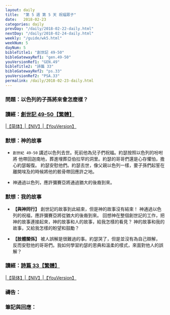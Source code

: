 ```yaml
---
layout: daily
title:  "第 5 週 第 5 天 祝福眾子"
date:   2018-02-23
categories: daily
prevDay: "/daily/2018-02-22-daily.html"
nextDay: "/daily/2018-02-24-daily.html"
weekly: "/guide/wk5.html"
weekNum: 5
dayNum: 5
bibleTitle1: "創世記 49-50"
bibleGatewayRef1: "gen.49-50"
youVersionRef1: "GEN.49"
bibleTitle2: "詩篇 33"
bibleGatewayRef2: "ps.33"
youVersionRef2: "PSA.33"
permalink: /daily/2018-02-23-daily.html
---
```


### 問題：以色列的子孫將來會怎麼樣？

### 讀經：[創世記 49-50【繁體】](https://www.biblegateway.com/passage/?search=gen.49-50&version=CUVMPT)

|[【简体】](https://www.biblegateway.com/passage/?search=gen.49-50&version=CUVMPS)|[【NIV】](https://www.biblegateway.com/passage/?search=gen.49-50&version=NIV)|[【YouVersion】](https://www.bible.com/zh-TW/bible/46/GEN.49.CUNP)

### 默想：神的故事
+ `創世紀 49-50` 講述以色列去世。死前他為兒子們祝福。約瑟按照以色列的吩咐將
他帶回迦南地，葬進埋葬亞伯拉罕的洞里。約瑟的哥哥們還是心存懼怕，擔心約瑟報復。
約瑟安慰他們。約瑟去世，像父親以色列一樣，要子孫們起誓在離開埃及的時候將他的骸骨帶回應許之地。

+ 神通過以色列，應許彌賽亞將通過猶大的後裔到來。

### 默想：我的故事
+ **【與神同行】** 創世記的故事到此結束，但是神的故事沒有結束！
神通過以色列的祝福，應許彌賽亞將從猶大的後裔到來。
回想神在整個創世記的工作，把神的故事連接起來，神的故事和人的故事，給我怎樣的看見？
神的故事和我的故事，又給我怎樣的盼望和鼓勵？

+ **【肢體關係】** 被人誤解是很難過的事。約瑟哭了，但是並沒有為自己辯解，
反而安慰他的哥哥們。我如何學習約瑟的恩典和溫柔的樣式，來面對他人的誤解？

### 讀經：[詩篇 33【繁體】](https://www.biblegateway.com/passage/?search=ps.33&version=CUVMPT)

|[【简体】](https://www.biblegateway.com/passage/?search=ps.33&version=CUVMPS)|[【NIV】](https://www.biblegateway.com/passage/?search=ps.33&version=NIV)|[【YouVersion】](https://www.bible.com/zh-TW/bible/46/PSA.33.CUNP)

### 禱告：

### 筆記與回應：

